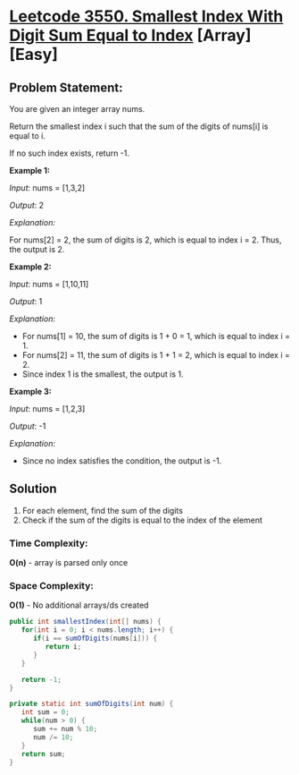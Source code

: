 # [Leetcode 3550. Smallest Index With Digit Sum Equal to Index](https://leetcode.com/problems/smallest-index-with-digit-sum-equal-to-index/description/) [Array] [Easy]

## Problem Statement:
You are given an integer array nums.

Return the smallest index i such that the sum of the digits of nums[i] is equal to i.

If no such index exists, return -1.

**Example 1:**

_Input_: nums = [1,3,2]

_Output_: 2

_Explanation:_

For nums[2] = 2, the sum of digits is 2, which is equal to index i = 2. Thus, the output is 2.


**Example 2:**

_Input_: nums = [1,10,11]

_Output_: 1

_Explanation_:

* For nums[1] = 10, the sum of digits is 1 + 0 = 1, which is equal to index i = 1.
* For nums[2] = 11, the sum of digits is 1 + 1 = 2, which is equal to index i = 2.
* Since index 1 is the smallest, the output is 1.

**Example 3:**

_Input_: nums = [1,2,3]

_Output_: -1

_Explanation_:

* Since no index satisfies the condition, the output is -1.

## Solution
1. For each element, find the sum of the digits
2. Check if the sum of the digits is equal to the index of the element

### Time Complexity:
**O(n)** - array is parsed only once

### Space Complexity:
**O(1)** - No additional arrays/ds created

```java
public int smallestIndex(int[] nums) {
   for(int i = 0; i < nums.length; i++) {
      if(i == sumOfDigits(nums[i])) {
         return i;
      }
   }

   return -1;
}

private static int sumOfDigits(int num) {
   int sum = 0;
   while(num > 0) {
      sum += num % 10;
      num /= 10;
   }
   return sum;
}
```
